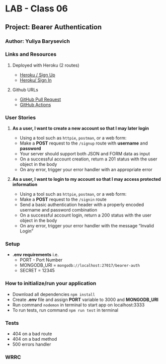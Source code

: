 
# LAB - Class 06  


## Project: Bearer Authentication

### Author: Yuliya Barysevich

### Links and Resources

1. Deployed with Heroku (2 routes)

    - [Heroku / Sign Up](https://barysevich-bearer-auth.herokuapp.com/signup)
    - [Heroku/ Sign In](https://barysevich-bearer-auth.herokuapp.com/signin)



2. Github URLs

    - [GitHub Pull Request](https://github.com/YuliyaBarysevich/bearer-auth/pull/1)
    - [GitHub Actions](https://github.com/YuliyaBarysevich/bearer-auth/runs/2454006918?check_suite_focus=true)
  
### User Stories 

1. **As a user, I want to create a new account so that I may later login**
    - Using a tool such as `httpie`, `postman`, or a web form:
    - Make a **POST** request to the `/signup` route with **username** and **password**
    - Your server should support both JSON and FORM data as input
    - On a successful account creation, return a 201 status with the user object in the body
    - On any error, trigger your error handler with an appropriate error

2. **As a user, I want to login to my account so that I may access protected information**
    - Using a tool such as `httpie`, `postman`, or a web form:
    - Make a **POST** request to the `/signin` route
    - Send a basic authentication header with a properly encoded username and password combination
    - On a successful account login, return a 200 status with the user object in the body
    - On any error, trigger your error handler with the message “Invalid Login”


### Setup

- **.env requirements** 
i.e.
  - PORT - Port Number
  - MONGODB_URI = `mongodb://localhost:27017/bearer-auth`
  - SECRET = 12345

### How to initialize/run your application

- Download all dependencies `npm install`
- Create **.env** file and assign **PORT** variable to 3000 and **MONGODB_URI** 
- Run command `nodemon` in terminal to start app on localhost:3333
- To run tests, run command `npm run test` in terminal

### Tests

- 404 on a bad route
- 404 on a bad method
- 500 errors handler


### WRRC
